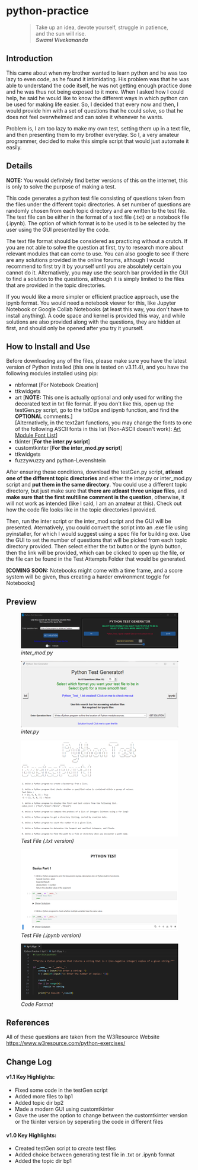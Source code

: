 # python-practice

<figure>
    <blockquote>
        Take up an idea, devote yourself, struggle in patience, and the sun will rise.<br>
        <b><i>Swami Vivekananda</i></b>
    </blockquote>
</figure>

<h2>Introduction</h2>
This came about when my brother wanted to learn python and he was too lazy to even code, as he found it intimidating. His problem was that he was able to understand the code itself, he was not getting enough practice done and he was thus not being exposed to it more. When I asked how I could help, he said he would like to know the different ways in which python can be used for making life easier. So, I decided that every now and then, I would provide him with a set of questions that he could solve, so that he does not feel overwhelmed and can solve it whenever he wants. 

Problem is, I am too lazy to make my own test, setting them up in a text file, and then presenting them to my brother everyday. So I, a very amateur programmer, decided to make this simple script that would just automate it easily.    

<h2>Details</h2>

<b>NOTE: </b>You would definitely find better versions of this on the internet, this is only to solve the purpose of making a test.

This code generates a python test file consisting of questions taken from the files under the different topic directories. A set number of questions are randomly chosen from each topic directory and are written to the test file.
The test file can be either in the format of a text file (.txt) or a notebook file (.ipynb). 
The option of which format is to be used is to be selected by the user using the GUI presented by the code.

The text file format should be considered as practicing without a crutch. If you are not able to solve the 
question at first, try to research more about relevant modules that can come to use. You can also google to see if there are any solutions provided in the online forums, although I would recommend to first try it by yourself until you are absolutely certain you cannot do it. Alternatively, you may use the search bar provided in the GUI to find a solution to the questions, although it is simply limited to the files that are provided in the topic directories.

If you would like a more simpler or efficient practice approach, use the ipynb format. You would need a notebook viewer for this, like Jupyter Notebook or Google Collab Notebooks (at least this way, you don't have to install anything). A code space and kernel is provided this way, and while solutions are also provided along with the questions, they are hidden at first, and should only be opened after you try it yourself. 

<h2>How to Install and Use</h2>

Before downloading any of the files, please make sure you have the latest version of Python installed (this one is tested on v3.11.4), and you have the following modules installed using pip:
<ul>
    <li>nbformat &#91;For Notebook Creation&#93;</li>
    <li>ttkwidgets</li>
    <li>art &#91;<b>NOTE:</b> This one is actually optional and only used for writing the decorated text in txt file format. If you don't like this, open up the testGen.py script, go to the txtOps and ipynb function, and find the <b>OPTIONAL</b> comments.&#93;<br> &#91;Alternatively, in the text2art functions, you may change the fonts to one of the following ASCII fonts in this list (Non-ASCII doesn't work): <a href = "https://github.com/sepandhaghighi/art/blob/master/FontList.ipynb">Art Module Font List</a>&#93;</li>
    <li>tkinter &#91;<b>For the inter.py script</b>&#93;</li>
    <li>customtkinter &#91;<b>For the inter_mod.py script</b>&#93;</li>
    <li>ttkwidgets</li>
    <li>fuzzywuzzy and python-Levenshtein</li>
</ul>

After ensuring these conditions, download the testGen.py script, <b>atleast one of the different topic directories</b> and either the inter.py or inter_mod.py script and <b>put them in the same directory</b>. You could use a different topic directory, but just make sure that <b>there are atleast three unique files</b>, and <b>make sure that the first multiline comment is the question</b>, otherwise, it will not work as intended (like I said, I am an amateur at this). Check out how the code file looks like in the topic directories I provided. 

Then, run the inter script or the inter_mod script and the GUI will be presented. Aternatively, you could convert the script into an .exe file using pyinstaller, for which I would suggest using a spec file for building exe. Use the GUI to set the number of questions that will be picked from each topic directory provided. Then select either the txt button or the ipynb button, then the link will be provided, which can be clicked to open up the file, or the file can be found in the Test Attempts Folder that would be generated.

<b>&#91;COMING SOON:</b> Notebooks might come with a time frame, and a score system will be given, thus creating a harder environment toggle for Notebooks<b>&#93;</b>

<h2>Preview</h2>

<figure>
    <img src = "./_doc_pic_/inter_mod.png">
    <figcaption><i>inter_mod.py</i></figcaption>
</figure>


<figure>
    <img src = "./_doc_pic_/inter.png">
    <figcaption><i>inter.py</i></figcaption>
</figure>


<figure>
    <img src = "./_doc_pic_/txt_preview.png">
    <figcaption><i>Test File (.txt version)</i></figcaption>
</figure>


<figure>
    <img src = "./_doc_pic_/ipynb_preview.png">
    <figcaption><i>Test File (.ipynb version)</i></figcaption>
</figure>


<figure>
    <img src = "./_doc_pic_/code_preview.png">
    <figcaption><i>Code Format</i></figcaption>
</figure>

<h2>References</h2>

All of these questions are taken from the W3Resource Website
<a href = "https://www.w3resource.com/python-exercises/">https://www.w3resource.com/python-exercises/</a>

<h2>Change Log</h2>

<h4>v1.1 Key Highlights:</h4>
<ul>
    <li>Fixed some code in the testGen script</li>
    <li>Added more files to bp1</li>
    <li>Added topic dir bp2</li>
    <li>Made a modern GUI using customtkinter</li>
    <li>Gave the user the option to change between the customtkinter version or the tkinter version
    by seperating the code in different files</li>
</ul>

<h4>v1.0 Key Highlights:</h4>
<ul>
    <li>Created testGen script to create test files</li>
    <li>Added choice between generating test file in .txt or .ipynb format</li>
    <li>Added the topic dir bp1</li>
</ul>